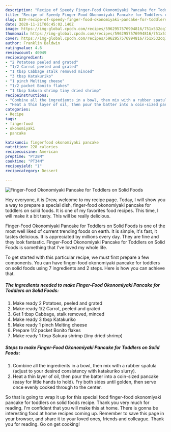 ```yaml
---
description: "Recipe of Speedy Finger-Food Okonomiyaki Pancake for Toddlers on Solid Foods"
title: "Recipe of Speedy Finger-Food Okonomiyaki Pancake for Toddlers on Solid Foods"
slug: 829-recipe-of-speedy-finger-food-okonomiyaki-pancake-for-toddlers-on-solid-foods
date: 2020-11-21T06:45:02.140Z
image: https://img-global.cpcdn.com/recipes/5962957576994816/751x532cq70/finger-food-okonomiyaki-pancake-for-toddlers-on-solid-foods-recipe-main-photo.jpg
thumbnail: https://img-global.cpcdn.com/recipes/5962957576994816/751x532cq70/finger-food-okonomiyaki-pancake-for-toddlers-on-solid-foods-recipe-main-photo.jpg
cover: https://img-global.cpcdn.com/recipes/5962957576994816/751x532cq70/finger-food-okonomiyaki-pancake-for-toddlers-on-solid-foods-recipe-main-photo.jpg
author: Franklin Baldwin
ratingvalue: 4.6
reviewcount: 40949
recipeingredient:
- "2 Potatoes peeled and grated"
- "1/2 Carrot peeled and grated"
- "1 tbsp Cabbage stalk removed minced"
- "3 tbsp Katakuriko"
- "1 pinch Melting cheese"
- "1/2 packet Bonito flakes"
- "1 tbsp Sakura shrimp tiny dried shrimp"
recipeinstructions:
- "Combine all the ingredients in a bowl, then mix with a rubber spatula (adjust to your desired consistency with katakuriko slurry)."
- "Heat a thin layer of oil, then pour the batter into a coin-sized pancake (easy for little hands to hold). Fry both sides until golden, then serve once evenly cooked through to the center."
categories:
- Recipe
tags:
- fingerfood
- okonomiyaki
- pancake

katakunci: fingerfood okonomiyaki pancake 
nutrition: 228 calories
recipecuisine: American
preptime: "PT28M"
cooktime: "PT34M"
recipeyield: "1"
recipecategory: Dessert

---
```



![Finger-Food Okonomiyaki Pancake for Toddlers on Solid Foods](https://img-global.cpcdn.com/recipes/5962957576994816/751x532cq70/finger-food-okonomiyaki-pancake-for-toddlers-on-solid-foods-recipe-main-photo.jpg)

Hey everyone, it is Drew, welcome to my recipe page. Today, I will show you a way to prepare a special dish, finger-food okonomiyaki pancake for toddlers on solid foods. It is one of my favorites food recipes. This time, I will make it a bit tasty. This will be really delicious.



Finger-Food Okonomiyaki Pancake for Toddlers on Solid Foods is one of the most well liked of current trending foods on earth. It is simple, it's fast, it tastes delicious. It is appreciated by millions every day. They are fine and they look fantastic. Finger-Food Okonomiyaki Pancake for Toddlers on Solid Foods is something that I've loved my whole life.


To get started with this particular recipe, we must first prepare a few components. You can have finger-food okonomiyaki pancake for toddlers on solid foods using 7 ingredients and 2 steps. Here is how you can achieve that.

<!--inarticleads1-->

##### The ingredients needed to make Finger-Food Okonomiyaki Pancake for Toddlers on Solid Foods:

1. Make ready 2 Potatoes, peeled and grated
1. Make ready 1/2 Carrot, peeled and grated
1. Get 1 tbsp Cabbage, stalk removed, minced
1. Make ready 3 tbsp Katakuriko
1. Make ready 1 pinch Melting cheese
1. Prepare 1/2 packet Bonito flakes
1. Make ready 1 tbsp Sakura shrimp (tiny dried shrimp)




<!--inarticleads2-->

##### Steps to make Finger-Food Okonomiyaki Pancake for Toddlers on Solid Foods:

1. Combine all the ingredients in a bowl, then mix with a rubber spatula (adjust to your desired consistency with katakuriko slurry).
1. Heat a thin layer of oil, then pour the batter into a coin-sized pancake (easy for little hands to hold). Fry both sides until golden, then serve once evenly cooked through to the center.




So that is going to wrap it up for this special food finger-food okonomiyaki pancake for toddlers on solid foods recipe. Thank you very much for reading. I'm confident that you will make this at home. There is gonna be interesting food at home recipes coming up. Remember to save this page in your browser, and share it to your loved ones, friends and colleague. Thank you for reading. Go on get cooking!
